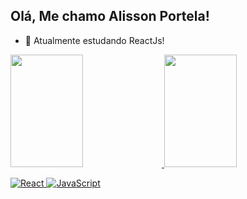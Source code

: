 ## Olá, Me chamo Alisson Portela!
- 🌱 Atualmente estudando ReactJs! 

<div>
<a href="https://github.com/AlissonDevPort">
<img height="180em" width="48%" src="https://github-readme-stats.vercel.app/api?username=alissondevport&show_icons=true&theme=radical&include_all_commits=true&count_private=true"/>
<img height="180em" width="48%" src="https://github-readme-stats.vercel.app/api/top-langs/?username=alissondevport&layout=compact&langs_count-16&theme=radical"/>

</div>

![React](https://img.shields.io/badge/react-%2320232a.svg?style=for-the-badge&logo=react&logoColor=%2361DAFB) ![JavaScript](https://img.shields.io/badge/javascript-%23323330.svg?style=for-the-badge&logo=javascript&logoColor=%23F7DF1E)


